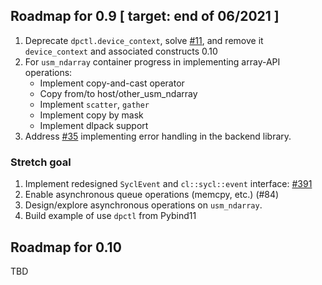 ## Roadmap for 0.9  [ target: end of 06/2021 ]

1. Deprecate `dpctl.device_context`, solve [#11](http://github.com/IntelPython/dpctl/issues/11), and remove it `device_context` and 
   associated constructs 0.10
1. For `usm_ndarray` container progress in implementing array-API operations:
   * Implement copy-and-cast operator
   * Copy from/to host/other_usm_ndarray
   * Implement `scatter`, `gather`
   * Implement copy by mask 
   * Implement dlpack support
1. Address [#35](http://github.com/IntelPython/dpctl/issues/35) implementing error handling in the backend library.

### Stretch goal

1. Implement redesigned `SyclEvent` and ``cl::sycl::event`` interface: [#391](http://github.com/IntelPython/dpctl/issues/391)
1. Enable asynchronous queue operations (memcpy, etc.) (#84)
1. Design/explore asynchronous operations on `usm_ndarray`.
1. Build example of use `dpctl` from Pybind11

## Roadmap for 0.10

TBD